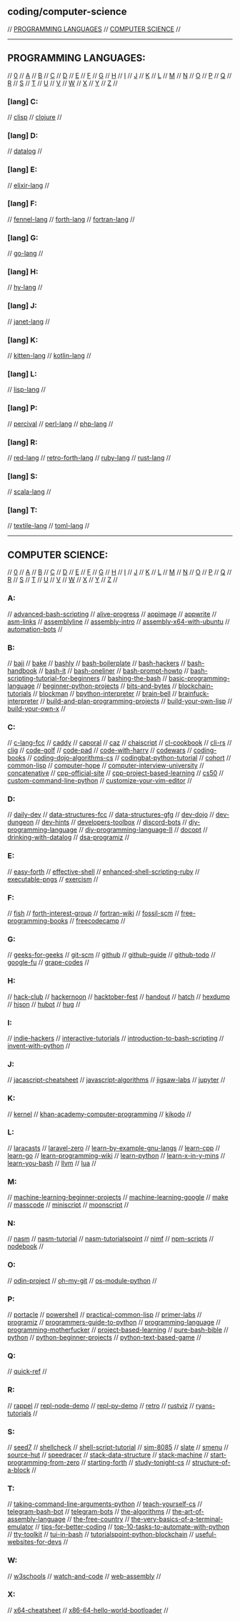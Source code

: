 ## coding/computer-science

// [PROGRAMMING LANGUAGES](#programming-languages) // [COMPUTER SCIENCE](#computer-science) //

---

## PROGRAMMING LANGUAGES:

// [0](#lang-0) // [A](#lang-a) // [B](#lang-b) // [C](#lang-c) // [D](#lang-d) // [E](#lang-e) // [F](#lang-f) // [G](#lang-g)
// [H](#lang-h) // [I](#lang-i) // [J](#lang-j) // [K](#lang-k) // [L](#lang-l) // [M](#lang-m) // [N](#lang-n) // [O](#lang-o)
// [P](#lang-p) // [Q](#lang-q) // [R](#lang-r) // [S](#lang-s) // [T](#lang-t) // [U](#lang-u) // [V](#lang-v) // [W](#lang-w)
// [X](#lang-x) // [Y](#lang-y) // [Z](#lang-z) //

### [lang] C:
// [clisp](https://clisp.sourceforge.io/)
// [clojure](https://clojure.org/)
//

### [lang] D:
// [datalog](https://docs.racket-lang.org/datalog/)
//

### [lang] E:
// [elixir-lang](https://elixir-lang.org/)
//

### [lang] F:
// [fennel-lang](https://fennel-lang.org/)
// [forth-lang](https://www.forth.com/forth/)
// [fortran-lang](https://fortran-lang.org/)
//

### [lang] G:
// [go-lang](https://golang.org/)
//

### [lang] H:
// [hy-lang](https://docs.hylang.org/en/stable/)
//

### [lang] J:
// [janet-lang](https://janet-lang.org/)
//

### [lang] K:
// [kitten-lang](http://kittenlang.org/)
// [kotlin-lang](https://kotlinlang.org)
//

### [lang] L:
// [lisp-lang](https://lisp-lang.org/)
//

### [lang] P:
// [percival](https://github.com/ekzhang/percival)
// [perl-lang](https://www.perl.org/)
// [php-lang](https://www.php.net/)
//

### [lang] R:
// [red-lang](https://www.red-lang.org/)
// [retro-forth-lang](http://www.retroforth.org/)
// [ruby-lang](https://www.ruby-lang.org/en/)
// [rust-lang](https://www.rust-lang.org/)
//

### [lang] S:
// [scala-lang](https://www.scala-lang.org/)
//

### [lang] T:
// [textile-lang](https://textile-lang.com/)
// [toml-lang](https://github.com/toml-lang/toml)
//

---

## COMPUTER SCIENCE:

// [0](#0) // [A](#a) // [B](#b) // [C](#c) // [D](#d) // [E](#e) // [F](#f) // [G](#g)
// [H](#h) // [I](#i) // [J](#j) // [K](#k) // [L](#l) // [M](#m) // [N](#n) // [O](#o)
// [P](#p) // [Q](#q) // [R](#r) // [S](#s) // [T](#t) // [U](#u) // [V](#v) // [W](#w)
// [X](#x) // [Y](#y) // [Z](#z) //

### A:
// [advanced-bash-scripting](https://www.iitk.ac.in/LDP/LDP/abs/abs-guide.pdf)
// [alive-progress](https://github.com/rsalmei/alive-progress)
// [appimage](https://appimage.org/)
// [appwrite](https://appwrite.io/)
// [asm-links](https://www.reddit.com/r/asm/wiki/links)
// [assemblyline](https://github.com/0xADE1A1DE/AssemblyLine)
// [assembly-intro](https://github.com/code-tutorials/assembly-intro)
// [assembly-x64-with-ubuntu](http://www.egr.unlv.edu/~ed/assembly64.pdf)
// [automation-bots](https://www.freecodecamp.org/news/building-bots/)
//

### B:
// [baji](https://github.com/joey00072/Baji-Marathi-Programing-Language)
// [bake](https://github.com/SanderMertens/bake)
// [bashly](https://bashly.dannyb.co/)
// [bash-boilerplate](https://github.com/xwmx/bash-boilerplate)
// [bash-hackers](https://wiki.bash-hackers.org/)
// [bash-handbook](https://github.com/denysdovhan/bash-handbook)
// [bash-it](https://github.com/Bash-it/bash-it)
// [bash-oneliner](https://github.com/onceupon/Bash-Oneliner)
// [bash-prompt-howto](https://tldp.org/HOWTO/Bash-Prompt-HOWTO/)
// [bash-scripting-tutorial-for-beginners](https://linuxconfig.org/bash-scripting-tutorial-for-beginners)
// [bashing-the-bash](https://medium.com/capital-one-tech/bashing-the-bash-replacing-shell-scripts-with-python-d8d201bc0989)
// [basic-programming-language](https://www.youtube.com/watch?v=seM9SqTsRG4)
// [beginner-python-projects](https://beginnerpythonprojects.com/)
// [bits-and-bytes](https://www.studytonight.com/post/understanding-what-are-bits-and-bytes-and-the-difference-between-them)
// [blockchain-tutorials](https://medium.com/javarevisited/7-free-courses-to-learn-blockchain-in-2020-764e66b47ebe)
// [blockman](https://marketplace.visualstudio.com/items?itemName=leodevbro.blockman)
// [bpython-interpreter](https://bpython-interpreter.org/)
// [brain-bell](https://www.brainbell.com/)
// [brainfuck-interpreter](https://github.com/fabianishere/brainfuck)
// [build-and-plan-programming-projects](https://www.reddit.com/r/learnprogramming/comments/mumrgn/how_to_plan_and_build_a_programming_project_a/?utm_source=share&utm_medium=ios_app&utm_name=iossmf)
// [build-your-own-lisp](http://buildyourownlisp.com/)
// [build-your-own-x](https://github.com/danistefanovic/build-your-own-x)
//

### C:
// [c-lang-fcc](https://www.freecodecamp.org/news/what-is-the-c-programming-language-beginner-tutorial/)
// [caddy](https://caddyserver.com/)
// [caporal](https://github.com/mattallty/Caporal.js)
// [caz](https://github.com/zce/caz)
// [chaiscript](https://chaiscript.com/)
// [cl-cookbook](https://github.com/LispCookbook/cl-cookbook)
// [cli-rs](https://cli.rs/)
// [clig](https://clig.dev/)
// [code-golf](https://code.golf/)
// [code-pad](http://codepad.org/)
// [code-with-harry](https://www.codewithharry.com/)
// [codewars](https://www.codewars.com/)
// [coding-books](https://github.com/huyubing/books-pdf)
// [coding-dojo-algorithms-cs](https://algorithm.codingdojo.com/lesson)
// [codingbat-python-tutorial](https://codingbat.com/python)
// [cohort](https://groupsforlearning.com)
// [common-lisp](https://common-lisp.net/)
// [computer-hope](https://www.computerhope.com/)
// [computer-interview-university](https://github.com/jwasham/coding-interview-university)
// [concatenative](https://concatenative.org/wiki/view/Front%20Page)
// [cpp-official-site](https://isocpp.org/)
// [cpp-project-based-learning](https://github.com/tuvtran/project-based-learning)
// [cs50](https://www.edx.org/course/introduction-computer-science-harvardx-cs50x)
// [custom-command-line-python](https://www.lihaoyi.com/post/BuildyourownCommandLinewithANSIescapecodes.html)
// [customize-your-vim-editor](https://www.freecodecamp.org/news/vimrc-configuration-guide-customize-your-vim-editor/)
//

### D:
// [daily-dev](https://daily.dev/)
// [data-structures-fcc](https://www.freecodecamp.org/news/learn-all-about-data-structures-used-in-computer-science/)
// [data-structures-gfg](https://www.geeksforgeeks.org/data-structures/)
// [dev-dojo](https://devdojo.com/)
// [dev-dungeon](https://www.devdungeon.com/)
// [dev-hints](https://devhints.io)
// [developers-toolbox](https://medium.com/mobile-quality/the-developers-toolbox-daaaa875081e)
// [discord-bots](https://www.freecodecamp.org/news/create-a-discord-bot-with-python/)
// [diy-programming-language](https://www.freecodecamp.org/news/the-programming-language-pipeline-91d3f449c919/)
// [diy-programming-language-II](https://dev.to/evantypanski/writing-a-simple-programming-language-from-scratch-part-1-54a2)
// [docopt](http://docopt.org/)
// [drinking-with-datalog](https://ianthehenry.com/posts/drinking-with-datalog/)
// [dsa-programiz](https://www.programiz.com/dsa)
//

### E:
// [easy-forth](https://skilldrick.github.io/easyforth/)
// [effective-shell](https://effective-shell.com/)
// [enhanced-shell-scripting-ruby](https://www.devdungeon.com/content/enhanced-shell-scripting-ruby)
// [executable-pngs](https://djharper.dev/post/2020/12/26/executable-pngs/)
// [exercism](https://exercism.org/)
//

### F:
// [fish](https://fishshell.com/)
// [forth-interest-group](http://www.forth.org/)
// [fortran-wiki](https://fortranwiki.org/fortran/show/HomePage)
// [fossil-scm](https://www.fossil-scm.org/home/doc/trunk/www/index.wiki)
// [free-programming-books](https://github.com/EbookFoundation/free-programming-books)
// [freecodecamp](https://www.freecodecamp.org/)
//

### G:
// [geeks-for-geeks](https://www.geeksforgeeks.org/)
// [git-scm](https://git-scm.com/)
// [github](https://github.com)
// [github-guide](https://guides.github.com/activities/hello-world/)
// [github-todo](https://github.com/JasonEtco/todo)
// [google-fu](https://medium.com/analytics-vidhya/https-medium-com-what-is-googlefu-tips-and-tricks-to-be-googlefu-advanced-powersearching-with-google-f7e5661a8bca)
// [grape-codes](https://www.grape.codes/)
//

### H:
// [hack-club](https://hackclub.com/)
// [hackernoon](https://hackernoon.com/)
// [hacktober-fest](https://hacktoberfest.digitalocean.com/)
// [handout](https://github.com/danijar/handout)
// [hatch](https://github.com/ofek/hatch)
// [hexdump](https://www.suse.com/c/making-sense-hexdump/)
// [hjson](https://hjson.github.io/)
// [hubot](https://hubot.github.com/)
// [hug](https://github.com/hugapi/hug)
//

### I:
// [indie-hackers](https://www.indiehackers.com/)
// [interactive-tutorials](https://github.com/ronreiter/interactive-tutorials)
// [introduction-to-bash-scripting](https://github.com/bobbyiliev/introduction-to-bash-scripting)
// [invent-with-python](http://inventwithpython.com/#invent)
//

### J:
// [jacascript-cheatsheet](https://mr-unity-buddy.hashnode.dev/javascript-cheat-sheet-for-beginners)
// [javascript-algorithms](https://github.com/trekhleb/javascript-algorithms)
// [jigsaw-labs](https://www.jigsawlabs.io/free#free)
// [jupyter](https://jupyter.org/index.html)
//

### K:
// [kernel](https://www.kernel.org/)
// [khan-academy-computer-programming](https://www.khanacademy.org/computing/computer-programming)
// [kikodo](https://www.kikodo.io/)
//

### L:
// [laracasts](https://laracasts.com/)
// [laravel-zero](https://laravel-zero.com/)
// [learn-by-example-gnu-langs](https://learnbyexample.github.io/gnu-bre-ere-cheatsheet/)
// [learn-cpp](https://www.learncpp.com/)
// [learn-go](https://golangr.com/)
// [learn-programming-wiki](https://www.reddit.com/r/learnprogramming/wiki/faq#wiki_getting_started)
// [learn-python](https://www.learnpython.org/)
// [learn-x-in-y-mins](https://learnxinyminutes.com)
// [learn-you-bash](https://github.com/denysdovhan/learnyoubash)
// [llvm](https://llvm.org/)
// [lua](http://www.lua.org/)
//

### M:
// [machine-learning-beginner-projects](https://www.upgrad.com/blog/machine-learning-project-ideas-for-beginners/)
// [machine-learning-google](https://developers.google.com/machine-learning/crash-course)
// [make](https://www.gnu.org/software/make/manual/)
// [masscode](https://masscode.io/)
// [miniscript](https://miniscript.org/)
// [moonscript](https://moonscript.org/)
//

### N:
// [nasm](https://www.nasm.us/)
// [nasm-tutorial](https://cs.lmu.edu/~ray/notes/nasmtutorial/)
// [nasm-tutorialspoint](https://www.tutorialspoint.com/assembly_programming/index.htm)
// [nimf](gemini://rawtext.club/~sloum/nimf/)
// [npm-scripts](https://www.freecodecamp.org/news/introduction-to-npm-scripts-1dbb2ae01633/)
// [nodebook](https://github.com/netgusto/nodebook)
//

### O:
// [odin-project](https://www.theodinproject.com/)
// [oh-my-git](https://ohmygit.org/)
// [os-module-python](https://www.geeksforgeeks.org/os-module-python-examples/)
//

### P:
// [portacle](https://portacle.github.io/)
// [powershell](https://docs.microsoft.com/en-us/powershell/)
// [practical-common-lisp](https://gigamonkeys.com/book/)
// [primer-labs](https://primerlabs.io/)
// [programiz](https://www.programiz.com/)
// [programmers-guide-to-python](https://github.com/Anku5hk/Programmers_guide_to_Python)
// [programming-language](https://www.computerhope.com/jargon/p/programming-language.htm)
// [programming-motherfucker](http://programming-motherfucker.com/)
// [project-based-learning](https://github.com/tuvtran/project-based-learning)
// [pure-bash-bible](https://github.com/dylanaraps/pure-bash-bible)
// [python](https://www.python.org/)
// [python-beginner-projects](https://www.upgrad.com/blog/python-projects-ideas-topics-beginners/#1_Mad_Libs_Generator)
// [python-text-based-game](https://thecodingpie.com/post/make-your-own-text-based-adventure-game-in-python3/)
//

### Q:
// [quick-ref](https://quickref.me/)
//

### R:
// [rappel](https://github.com/yrp604/rappel)
// [repl-node-demo](https://nodejs.org/en/knowledge/REPL/how-to-create-a-custom-repl/)
// [repl-py-demo](https://github.com/centralityai/repl-demo)
// [retro](https://github.com/raphamorim/retro)
// [rustviz](https://github.com/rustviz/rustviz)
// [ryans-tutorials](https://ryanstutorials.net/)
//

### S:
// [seed7](http://seed7.sourceforge.net/index.htm)
// [shellcheck](https://github.com/koalaman/shellcheck)
// [shell-script-tutorial](https://www.shellscript.sh/)
// [sim-8085](https://www.sim8085.com/)
// [slate](https://github.com/ianstormtaylor/slate)
// [smenu](https://github.com/p-gen/smenu)
// [source-hut](https://sr.ht/)
// [speedracer](https://github.com/speedracer/speedracer)
// [stack-data-structure](https://www.geeksforgeeks.org/stack-data-structure-introduction-program/)
// [stack-machine](https://en.wikipedia.org/wiki/Stack_machine)
// [start-programming-from-zero](https://www.reddit.com/r/learnprogramming/comments/pxg54p/how_to_start_programming_from_zero/)
// [starting-forth](https://1scyem2bunjw1ghzsf1cjwwn-wpengine.netdna-ssl.com/wp-content/uploads/2018/01/Starting-FORTH.pdf)
// [study-tonight-cs](https://www.studytonight.com/)
// [structure-of-a-block](https://dev.to/damcosset/blockchain-what-is-in-a-block-48jo)
//

### T:
// [taking-command-line-arguments-python](https://www.devdungeon.com/content/taking-command-line-arguments-python)
// [teach-yourself-cs](https://teachyourselfcs.com/)
// [telegram-bash-bot](https://github.com/topkecleon/telegram-bot-bash)
// [telegram-bots](https://core.telegram.org/bots)
// [the-algorithms](https://the-algorithms.com/)
// [the-art-of-assembly-language](https://www.plantation-productions.com/Webster/www.artofasm.com/index.html)
// [the-free-country](https://www.thefreecountry.com/)
// [the-very-basics-of-a-terminal-emulator](https://www.uninformativ.de/blog/postings/2018-02-24/0/POSTING-en.html)
// [tips-for-better-coding](https://javarevisited.blogspot.com/2014/01/10-tips-to-improve-programming-skill-become-better-programmer.html)
// [top-10-tasks-to-automate-with-python](https://www.activestate.com/blog/top-10-tasks-to-automate-with-python/)
// [tty-toolkit](https://ttytoolkit.org/)
// [tui-in-bash](https://github.com/dylanaraps/writing-a-tui-in-bash)
// [tutorialspoint-python-blockchain](https://www.tutorialspoint.com/python_blockchain/index.htm)
// [useful-websites-for-devs](https://medium.com/dev-genius/as-a-tech-guy-you-will-thank-me-for-these-websites-be09e86ebcef)
//

### W:
// [w3schools](https://www.w3schools.com/)
// [watch-and-code](https://watchandcode.com/)
// [web-assembly](https://webassembly.org/)
//

### X:
// [x64-cheatsheet](https://cs.brown.edu/courses/cs033/docs/guides/x64_cheatsheet.pdf)
// [x86-64-hello-world-bootloader](https://50linesofco.de/post/2018-02-28-writing-an-x86-hello-world-bootloader-with-assembly)
// 

